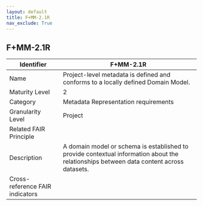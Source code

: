```yaml
---
layout: default
title: F+MM-2.1R
nav_exclude: True
---
```


## F+MM-2.1R

| Identifier | F+MM-2.1R |
| ---------- | ----------|
| Name | Project-level metadata is defined and conforms to a locally defined Domain Model. |
| Maturity Level | 2 |
| Category | Metadata Representation requirements |
| Granularity Level | Project |
| Related FAIR Principle | |
| Description |  A domain model or schema is established to provide contextual information about the relationships between data content across datasets. |
| Cross-reference FAIR indicators | |
